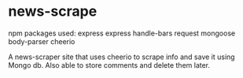 # news-scrape

npm packages used:
express
express handle-bars
request
mongoose
body-parser
cheerio

A news-scraper site that uses cheerio to scrape info and save it using Mongo db.
Also able to store comments and delete them later.

